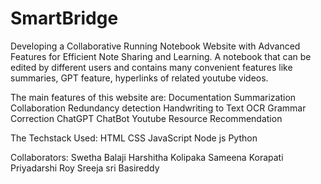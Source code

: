 # SmartBridge
Developing a Collaborative Running Notebook Website with Advanced Features for Efficient Note Sharing and Learning.
A notebook that can be edited by different users and contains many convenient features like summaries, GPT feature, hyperlinks of related youtube videos.

The main features of this website are:
Documentation
Summarization
Collaboration
Redundancy detection
Handwriting to Text OCR
Grammar Correction 
ChatGPT ChatBot
Youtube Resource Recommendation

The Techstack Used:
HTML
CSS
JavaScript
Node js
Python 

Collaborators:
Swetha Balaji
Harshitha Kolipaka
Sameena Korapati 
Priyadarshi Roy
Sreeja sri Basireddy
